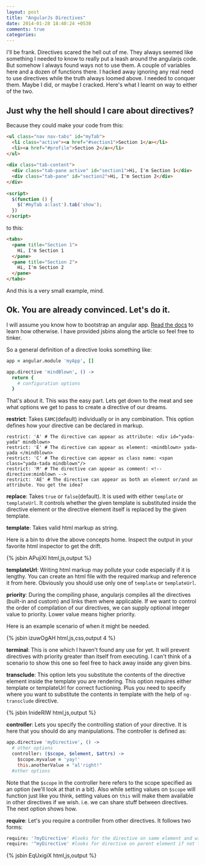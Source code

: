 ```yaml
---
layout: post
title: "AngularJs Directives"
date: 2014-01-28 18:40:24 +0530
comments: true
categories: 
---
```

I'll be frank. Directives scared the hell out of me. They always seemed like something I needed to know to really put a leash around the angularjs code. But somehow I always found ways not to use them. A couple of variables here and a dozen of functions there. I hacked away ignoring any real need to use directives while the truth always loomed above. I needed to conquer them. Maybe I did, or maybe I cracked. Here's what I learnt on way to either of the two.

Just why the hell should I care about directives?
------------------------------------------------------

Because they could make your code from this:

```html
<ul class="nav nav-tabs" id="myTab">
  <li class="active"><a href="#section1">Section 1</a></li>
  <li><a href="#profile">Section 2</a></li>
</ul>
     
<div class="tab-content">
  <div class="tab-pane active" id="section1">Hi, I'm Section 1</div>
  <div class="tab-pane" id="section2">Hi, I'm Section 2</div>
</div>
          
<script>
  $(function () {
    $('#myTab a:last').tab('show');
  })
</script>
```

to this:

```html
<tabs>
  <pane title="Section 1">
    Hi, I'm Section 1
  </pane>
  <pane title="Section 2">
    Hi, I'm Section 2
  </pane>
</tabs>
```

And this is a very small example, mind.

Ok. You are already convinced. Let's do it.
------------------------------------------------

I will assume you know how to bootstrap an angular app. [Read the docs](http://docs.angularjs.org/tutorial/step_00) to learn how otherwise. I have provided jsbins along the article so feel free to tinker.

So a general definition of a directive looks something like:

```coffeescript
app = angular.module 'myApp', []

app.directive 'mindBlown', () ->
  return {
    # configuration options
  }
```

That's about it. This was the easy part. Lets get down to the meat and see what options we get to pass to create a directive of our dreams.

**restrict**: Takes `EAMC`(default) individually or in any combination. This option defines how your directive can be declared in markup. 

```coffeescipt
restrict: 'A' # The directive can appear as attribute: <div id="yada-yada" mindblown>
restrict: 'E' # The directive can appear as element: <mindblown> yada-yada </mindblown>
restrict: 'C' # The directive can appear as class name: <span class="yada-tada mindblown"/>
restrict: 'M' # The directive can appear as comment: <!-- directive:minblown -->
restrict: 'AE' # The directive can appear as both an element or/and an attribute. You get the idea?
```

**replace**: Takes `true` or `false`(default). It is used with either `template` or `templateUrl`. It controls whether the given template is substituted inside the directive element or the directive element itself is replaced by the given template.

**template**: Takes valid html markup as string.

Here is a bin to drive the above concepts home. Inspect the output in your favorite html inspector to get the drift.

  {% jsbin APujiXI html,js,output %}

**templateUrl**: Writing html markup may pollute your code especially if it is lengthy. You can create an html file with the required markup and reference it from here. Obviously you should use only one of `template` or `templateUrl`.

**priority**: During the compiling phase, angularjs compiles all the directives (built-in and custom) and links them where applicable. If we want to control the order of compilation of our directives, we can supply optional integer value to priority. Lower value means higher priority.

Here is an example scenario of when it might be needed.

  {% jsbin izuwOgAH html,js,css,output 4 %}

**terminal**: This is one which I haven't found any use for yet. It will prevent directives with priority greater than itself from executing. I can't think of a scenario to show this one so feel free to hack away inside any given bins.

**transclude**: This option lets you substitute the contents of the directive element inside the template you are rendering. This option requires either template or templateUrl for correct fuctioning. Plus you need to specify where you want to substitute the contents in template with the help of `ng-transclude` directive.

  {% jsbin InideRIW html,js,output %}

**controller**: Lets you specify the controlling station of your directive. It is here that you should do any manipulations. The controller is defined as:

```coffeescript
app.directive 'myDirective', () ->
  # other options
  controller: ($scope, $element, $attrs) ->
    $scope.myvalue = 'yay!'
    this.anotherValue = "al'right!"
  #other options
```
Note that the `$scope` in the controller here refers to the scope specified as an option (we'll look at that in a bit). Also while setting values on `$scope` will function just like you think, setting values on `this` will make them available in other directives if we wish. i.e. we can share stuff between directives. The next option shows how.

**require**: Let's you require a controller from other directives. It follows two forms:

```coffeescript
require: '?myDirective' #looks for the directive on same element and will not raise error if no such directive found
require: '^myDirective' #looks for directive on parent element if not found in same element
```
{% jsbin EqUxigiX html,js,output %}
